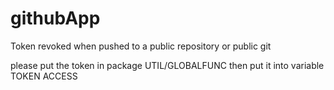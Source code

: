 # githubApp

Token revoked when pushed to a public repository or public git

please put the token in package UTIL/GLOBALFUNC then put it into variable TOKEN ACCESS
